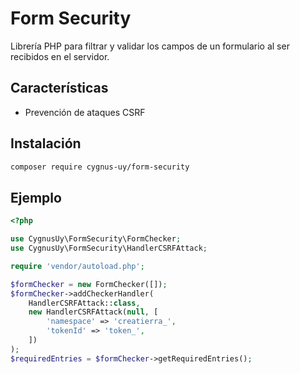# Form Security

Librería PHP para filtrar y validar los campos de un formulario al ser recibidos en el servidor.

## Características

- Prevención de ataques CSRF

## Instalación

```sh
composer require cygnus-uy/form-security
```

## Ejemplo

```php
<?php

use CygnusUy\FormSecurity\FormChecker;
use CygnusUy\FormSecurity\HandlerCSRFAttack;

require 'vendor/autoload.php';

$formChecker = new FormChecker([]);
$formChecker->addCheckerHandler(
    HandlerCSRFAttack::class,
    new HandlerCSRFAttack(null, [
        'namespace' => 'creatierra_',
        'tokenId' => 'token_',
    ])
);
$requiredEntries = $formChecker->getRequiredEntries();

```
